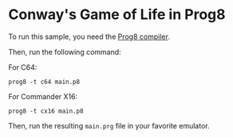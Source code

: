 # Conway's Game of Life in Prog8

To run this sample, you need the [Prog8 compiler](https://prog8.readthedocs.io/).

Then, run the following command:

For C64:

```shell
prog8 -t c64 main.p8
```

For Commander X16:

```shell
prog8 -t cx16 main.p8
```

Then, run the resulting `main.prg` file in your favorite emulator.
